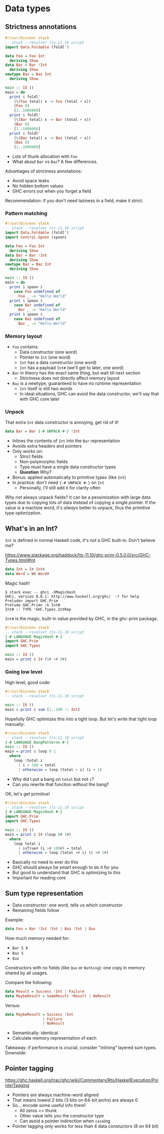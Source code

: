 # Data types

## Strictness annotations

```haskell
#!/usr/bin/env stack
-- stack --resolver lts-11.10 script
import Data.Foldable (foldl')

data Foo = Foo Int
  deriving Show
data Bar = Bar !Int
  deriving Show
newtype Baz = Baz Int
  deriving Show

main :: IO ()
main = do
  print $ foldl'
    (\(Foo total) x -> Foo (total + x))
    (Foo 0)
    [1..1000000]
  print $ foldl'
    (\(Bar total) x -> Bar (total + x))
    (Bar 0)
    [1..1000000]
  print $ foldl'
    (\(Baz total) x -> Baz (total + x))
    (Baz 0)
    [1..1000000]
```

* Lots of thunk allocation with `Foo`
* What about `Bar` vs `Baz`? A few differences.

Advantages of strictness annotations:

* Avoid space leaks
* No hidden bottom values
* GHC errors out when you forget a field

Recommendation: if you don't need laziness in a field, make it strict.

### Pattern matching

```haskell
#!/usr/bin/env stack
-- stack --resolver lts-11.10 script
import Data.Foldable (foldl')
import Control.Spoon (spoon)

data Foo = Foo Int
  deriving Show
data Bar = Bar !Int
  deriving Show
newtype Baz = Baz Int
  deriving Show

main :: IO ()
main = do
  print $ spoon $
    case Foo undefined of
      Foo _ -> "Hello World"
  print $ spoon $
    case Bar undefined of
      Bar _ -> "Hello World"
  print $ spoon $
    case Baz undefined of
      Baz _ -> "Hello World"
```

### Memory layout

* `Foo` contains:
    * Data constructor (one word)
    * Pointer to `Int` (one word)
    * `Int` has a data constructor (one word)
    * `Int` has a payload `Int#` (we'll get to later, one word)
* `Bar` in theory has the exact same thing, but wait till next section
    * Strictness does not directly affect memory layout
* `Baz` is a newtype, guaranteed to have no runtime representation
    * `Int` itself is still two words
    * In ideal situations, GHC can avoid the data constructor, we'll
      say that with GHC core later

### Unpack

That extra `Int` data constructor is annoying, get rid of it!

```haskell
data Bar = Bar {-# UNPACK #-} !Int
```

* Inlines the contents of `Int` into the `Bar` representation
* Avoids extra headers and pointers
* Only works on:
    * Strict fields
    * Non-polymorphic fields
    * Type must have a single data constructor types
    * __Question__ Why?
* Bonus: applied automatically to primitive types (like `Int`)
* In practice: don't need `{-# UNPACK #-}` on `Int`
    * Personally, I'll still add it for clarity often

Why not always unpack fields? It can be a pessimization with large
data types due to copying lots of data instead of copying a single
pointer. If the value is a machine word, it's _always_ better to
unpack, thus the primitive type optimization.

## What's in an Int?

`Int` is defined in normal Haskell code, it's not a GHC
built-in. Don't believe me?

<https://www.stackage.org/haddock/lts-11.10/ghc-prim-0.5.0.0/src/GHC-Types.html#Int>

```haskell
data Int = I# Int#
data Word = W# Word#
```

Magic hash!

```
$ stack exec -- ghci -XMagicHash
GHCi, version 8.0.1: http://www.haskell.org/ghc/  :? for help
Prelude> import GHC.Prim
Prelude GHC.Prim> :k Int#
Int# :: TYPE 'GHC.Types.IntRep
```

`Int#` is the magic, built-in value provided by GHC, in the ghc-prim package.

```haskell
#!/usr/bin/env stack
-- stack --resolver lts-11.10 script
{-# LANGUAGE MagicHash #-}
import GHC.Prim
import GHC.Types

main :: IO ()
main = print $ I# (5# +# 6#)
```

### Going low level

High level, good code:

```haskell
#!/usr/bin/env stack
-- stack --resolver lts-11.10 script

main :: IO ()
main = print $ sum [1..100 :: Int]
```

Hopefully GHC optimizes this into a tight loop. But let's write that
tight loop manually:

```haskell
#!/usr/bin/env stack
-- stack --resolver lts-11.10 script
{-# LANGUAGE BangPatterns #-}
main :: IO ()
main = print $ loop 0 1
  where
    loop !total i
      | i > 100 = total
      | otherwise = loop (total + i) (i + 1)
```

* Why did I put a bang on `total` but not `i`?
* Can you rewrite that function without the bang?

OK, let's get primitive!

```haskell
#!/usr/bin/env stack
-- stack --resolver lts-11.10 script
{-# LANGUAGE MagicHash #-}
import GHC.Prim
import GHC.Types

main :: IO ()
main = print $ I# (loop 0# 1#)
  where
    loop total i
      | isTrue# (i ># 100#) = total
      | otherwise = loop (total +# i) (i +# 1#)
```

* Basically no need to ever do this
* GHC should always be smart enough to do it for you
* But good to understand that GHC is optimizing to this
* Important for reading core

## Sum type representation

* Data constructor: one word, tells us which constructor
* Remaining fields follow

Example:

```haskell
data Foo = Bar !Int !Int | Baz !Int | Qux
```

How much memory needed for:

* `Bar 5 6`
* `Baz 5`
* `Qux`

Constructors with no fields (like `Qux` or `Nothing`): one copy in
memory shared by all usages.

Compare the following:

```haskell
data Result = Success !Int | Failure
data MaybeResult = SomeResult !Result | NoResult
```

Versus:

```haskell
data MaybeResult = Success !Int
                 | Failure
                 | NoResult
```

* Semantically: identical
* Calculate memory representation of each

Takeaway: if performance is crucial, consider "inlining" layered sum
types. Downside:

## Pointer tagging

<https://ghc.haskell.org/trac/ghc/wiki/Commentary/Rts/HaskellExecution/PointerTagging>

* Pointers are always machine-word aligned
* That means lowest 2 bits (3 bits on 64-bit archs) are always 0
* So... encode some useful info there!
    * All zeros == thunk
    * Other value tells you the constructor type
    * Can avoid a pointer indirection when `case`ing
* Pointer tagging only works for less than 4 data constuctors (8 on 64
  bit)
